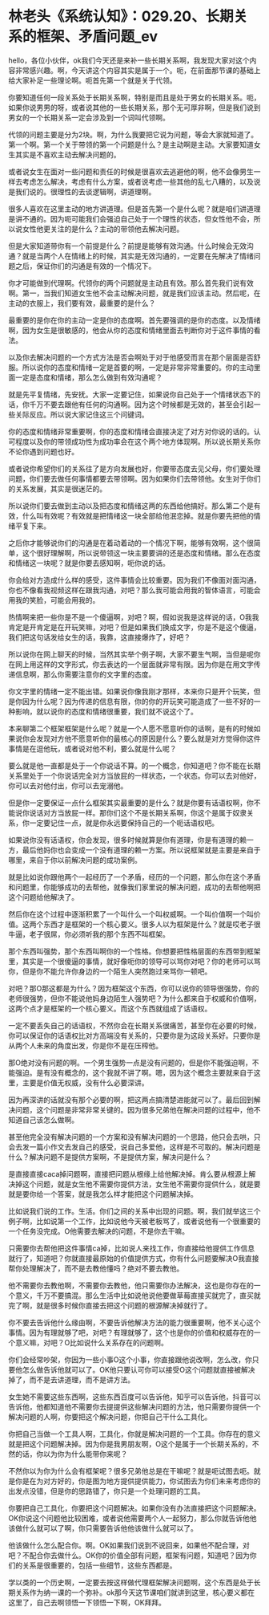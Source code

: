 # 林老头《系统认知》：029.20、长期关系的框架、矛盾问题_ev

hello，各位小伙伴，ok我们今天还是来补一些长期关系啊，我发现大家对这个内容非常感兴趣。啊，今天讲这个内容其实是属于一个。呃，在前面那节课的基础上给大家补足一些理论啊。呃首先第一个就是关于代领。

你要知道任何一段关系处于长期关系啊，特别是而且是处于男女的长期关系。呃，如果你说男男的呀，或者说其他的一些长期关系，那个无可厚非啊，但是我们说到男女的一个长期关系一定会涉及到一个词叫代领啊。

代领的问题主要是分为2块。啊，为什么我要把它说为问题，等会大家就知道了。第一个啊。第一个关于带领的第一个问题是什么？是主动啊是主动。大家要知道女生其实是不喜欢主动去解决问题的。

或者说女生在面对一些问题和责任的时候是很喜欢去逃避他的啊，他不会像男生一样去考虑怎么解决，考虑有什么方案，或者说考虑一些其他的乱七八糟的，以及说是我们说的。很理性的去谈逻辑啊，讲道理啊。

很多人喜欢在这里主动的地方讲道理。但是首先第一个是什么呢？就是咱们讲道理是讲不通的。因为呃可能我们会强迫自己处于一个理性的状态，但女性他不会，所以说女性他更关注的是什么？主动的带领他去解决问题。

但是大家知道带你有一个前提是什么？前提是能够有效沟通。什么时候会无效沟通？就是当两个人在情绪上的时候，其实是无效沟通的，一定要在先解决了情绪问题之后，保证你们的沟通是有效的一个情况下。

你才可能做到代理啊。代领你的两个问题就是主动且有效。那么首先我们说有效啊。第一，当我们知道女生他不会主动解决问题，就是我们应该主动。然后呢，在主动的衣服上，我们要有效，最重要的是什么？

最重要的是你在你的主动一定是你的态度啊。首先要强调的是你的态度。以及情绪啊，因为女生是很敏感的，他会从你的态度和情绪里面去判断你对于这件事情的看法。

以及你去解决问题的一个方式方法是否会啊处于对于他感受而言在那个层面是否舒服。所以说你的态度和情绪一定是首要的啊，一定是非常非常重要的。你的主动里面一定是态度和情绪，那么怎么做到有效沟通呢？

就是先平复情绪，先安抚。大家一定要记住，如果说你自己处于一个情绪状态下的话，你千万不要去跟他有任何的沟通啊。因为这个时候都是无效的，甚至会引起一些关际反应。所以说大家记住这三个问键词。

你的态度和情绪非常重要啊，你的态度和情绪会直接决定了对方对你说的话的。认可程度以及你的带领成功性为成功率会在这个两个地方体现啊。所以说长期关系你不论你遇到问题也好。

或者说你希望你们的关系往了是方向发展也好，你要带态度去见父母，你们要处理问题，你们要去做任何事情都要去带领啊。因为如果你们去带领他。女生对于你们的关系发展，其实是很迷茫的。

所以说你们要去做到主动以及把态度和情绪这两的东西给他搞好。那么第二个是有效，什么叫有效呢？有效就是把情绪这一块全部给他泯恋掉。就是你要先把他的情绪平复下来。

之后你才能够说你们的沟通是在着动着动的一个情况下啊，能够有效啊，这个很简单，这个很好理解啊，所以说带领这一块主要要讲的还是态度和情绪。那么在态度和情绪这一块呢？就是你要去感知啊，呃你说的话。

你会给对方造成什么样的感受，这件事情会比较重要。因为我们不像面对面沟通，你也不像看我视频这样在跟我沟通，对吧？那么我可能会用我的智体语言，可能会用我的笑脸，可能会用我的。

热情啊来把一些你是不是一个傻逼啊，对吧？啊，假如说我是这样说的话，O我我肯定是开肯定是在开玩笑嘛，对吧？但是如果我们换成文字，你是不是这个傻逼，我们把这句话发给女生的话，我靠，这直接爆炸了，好吧？

所以说你在网上聊天的时候，当然其实举个例子啊，大家不要生气啊，当但是呢你在网上用这样的文字形式，你去表达的一个层面就非常有限。因为你是在用文字传递信息啊，那么你需要注意你的文字里的态度。

你文字里的情绪一定不能出错。如果说你像我刚才那样，本来你只是开个玩笑，但是你因为什么呢？因为传递的信息有限，你的你的开玩笑可能造成了一些不好的一种影响，就以说你的态度和情绪很重要，我们就不说这个了。

本来聊第二个框架框架是什么呢？就是一个人愿不愿意听你的话啊，是有的时候如果说你会发现对方他不愿意听你的最核心的原因是什么？要么就是对方觉得你这件事情是在逗他玩，或者说对他不利，要么就是什么呢？

要么就是他一直都是处于一个你说话不算。的一个概念，你知道吧？你不能在长期关系里处于一个你说话完全对方当放屁的一样状态，一个状态。你可以去对他好，你可以去对他付出，你可以去宠溺他。

但是你一定要保证一点什么框架其实最重要的是什么？就是你要有话语权啊，你不能说你说话对方当放屁一样。那你们这个不是长期关系啊，你这个是属于奴隶关系，你一定要记住一点，就是你永远要保持自己的一个呃话语权吧。

如果说你没有话语权，你会发现，很多时候就算是你有道理，你是有道理的赖一方，最后他妈你也会变成一个没有道理的赖一方案。所以说框架就是主要是来自于哪里，来自于你以前解决问题的成功案例。

就是比如说你跟他两个一起经历了一个矛盾，经历的一个问题，那么你在这个矛盾和问题里，你能够成功的去帮他，就像我们家里说的解决问题，成功的去帮他啊把这个问题给他解决了。

然后你在这个过程中逐渐积累了一个叫什么一个叫权威啊。一个叫价值啊一个叫价值。这两个东西才是框架的一个核心要义。很多人以为框架是什么？就是哎老子很牛逼，老子很屌，你必须听我的那个东西不叫框架。

那个东西叫强势，那个东西叫啊你的一个性格。你想要把性格层面的东西带到框架里，其实是一个很傻逼的事情，就好像呃你的领导可以骂你对吧？你的老师可以骂你，但是你不能允许你身边的一个陌生人突然跑过来骂你一顿吧。

对吧？那O那这都是为什么？因为框架这个东西，你可以说你的领导很强势，你的老师很强势，但你不能说他妈身边陌生人强势吧？为什么都来自于权威和价值啊，这两个点才是框架的一个核心要义。而这个东西就组成了话语权。

一定不要丢失自己的话语权，不然你会在长期关系很痛苦，甚至你在必要的时候，你可以保证你的话语权比对方高端没有关系的，只要你是为这段关系好。只要你是从两个人未来的角度出发，你是你不是在压榨他。

那O绝对没有问题的啊。一个男生强势一点是没有问题的，但是你不能强迫啊，不能强迫。是有没有概念的，这个我就不讲了啊。嗯，因为这个概念主要就来自于这里，主要是价值无权威，没有什么必要深讲。

因为再深讲的话就没有那个必要的啊，把这两点搞清楚进能就可以了。最后回到解决问题，这个问题是非常非常关键的。因为很多兄弟他在解决问题的过程中，他不知道自己该怎么做啊。

甚至他完全没有解决问题的一个方案和没有解决问题的一个思路，他只会去哄，只会去发一篇小作文去发自己的感受，说自己多爱他，这样是不可取的。解决问题是什么？解决问题不是提供方案啊，不是提供方案，解决问是什么？

是直接直接caca掉问题啊，直接把问题从根缘上给他解决掉。肯么要从根源上解决掉这个问题，就是女生他不需要你提供方法，女生他不需要你提供什么，就是要就是要你给一个答案，就是我怎么样才能把这个问题解决掉。

比如说我们说的工作。生活。你们之间的关系中出现的问题。啊，我们就举这三个例子啊，比如说第一个工作，比如说他今天被老板骂了，或者说他有一个很重要的一个任务没完成。O他需要去解决的问题，不是你去干嘛。

只需要你去帮他把这件事情ca掉，比如说人来找工作，你直接给他提供工作信息就行了，知道吧？你就直接最原始的价值提供方式，你有什么问题要解决O我直接帮你处理解决了，而不是去教他懂吗？绝对不要去教他。

他不需要你去教他啊，不需要你去教他，他只需要你办法解决，这也是你存在的一个意义，千万不要搞混。那么生活中比如说他说他要做草莓直接买就完了，直买就完了啊，就是很多时候你直接去把这个问题的根源解决掉就行了。

你不要去告诉他什么缘由啊，不要告诉他解决方法的能力很重要啊，他不关心这个事情。因为有理就够了吧，对吧？有理就够了，这个也是你的价值和权威存在的一个意义嘛，对吧？O比如说什么关系存在的问题啊。

你们会经常吵架，你因为一些小事O这个小事，你直接跟他说改啊，怎么改，你只要他怎么做告诉他就可以了。OK他只要认可你可以接受O这个问题就直接被解决掉了，而不是去讲道理，而不是讲方法。

女生她不需要这些东西啊，这些东西百度可以告诉他，知乎可以告诉他，抖音可以告诉他，他都知道他不需要你去提提供这些解决问题的方法，他只需要你提供一个解决问题的人啊，你要把这个解决问题，你把自己干什么工具化。

你把自己当做一个工具人啊，工具化，你就是解决问题的一个工具。你存在的意义就是把这个问题解决掉。因为你是我男朋友啊，O这个是属于一个长期关系的，不然的话，你以为你为什么能带你来呢？

不然你以为你为什么会有框架呢？很多兄弟他总是在干嘛呢？就是呃试图去呃。就是你是在为对方好的，你是图为地方提供提供能力，你试图去为你们未来考虑你的出发点没错，但是你的思路错了，你只是一个处理问题的工具。

你要把自己工具化，你要把这个问题解决。如果你没有办法直接把这个问题解决。OK你说这个问题他比较困难，或者说他需要两个人一起努力，那么你就告诉他他该做什么就可以了啊，你只需要告诉他他该做什么就可以了。

他该做什么怎么配合你。啊。OK如果我们说到不说回来，如果他不配合理，对吧？不配合你去做什么。OK你的价值全部有问题，框架有问题，知道吧？因为你们的关系是很重要的，包括一些细节，这些东西都是。

学以类的一个历史啊，一定要去按这样做代理框架解决问题啊，这个东西是处于长期关系作为纳一课的一个弥补。ok那今天这节课咱们就讲到这里，核心要义都在这里了，自己去啊领悟一下领悟一下啊，OK拜拜。

